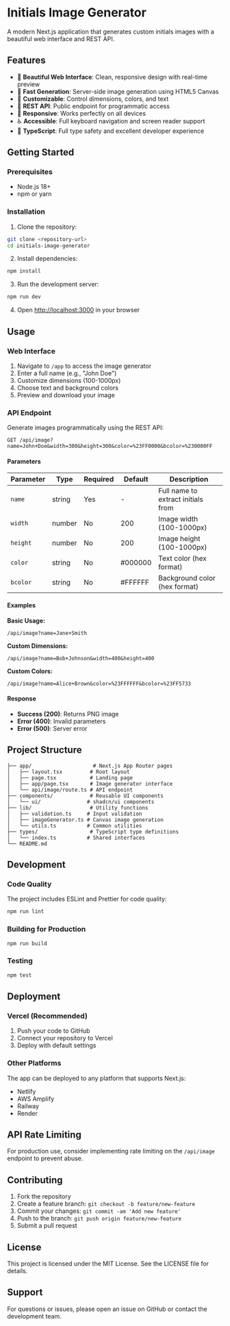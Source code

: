 # Initials Image Generator

A modern Next.js application that generates custom initials images with a beautiful web interface and REST API.

## Features

- 🎨 **Beautiful Web Interface**: Clean, responsive design with real-time preview
- 🚀 **Fast Generation**: Server-side image generation using HTML5 Canvas
- 🎯 **Customizable**: Control dimensions, colors, and text
- 🔗 **REST API**: Public endpoint for programmatic access
- 📱 **Responsive**: Works perfectly on all devices
- ♿ **Accessible**: Full keyboard navigation and screen reader support
- 🎪 **TypeScript**: Full type safety and excellent developer experience

## Getting Started

### Prerequisites

- Node.js 18+ 
- npm or yarn

### Installation

1. Clone the repository:
```bash
git clone <repository-url>
cd initials-image-generator
```

2. Install dependencies:
```bash
npm install
```

3. Run the development server:
```bash
npm run dev
```

4. Open [http://localhost:3000](http://localhost:3000) in your browser

## Usage

### Web Interface

1. Navigate to `/app` to access the image generator
2. Enter a full name (e.g., "John Doe")
3. Customize dimensions (100-1000px)
4. Choose text and background colors
5. Preview and download your image

### API Endpoint

Generate images programmatically using the REST API:

```
GET /api/image?name=John+Doe&width=300&height=300&color=%23FF0000&bcolor=%230000FF
```

#### Parameters

| Parameter | Type | Required | Default | Description |
|-----------|------|----------|---------|-------------|
| `name` | string | Yes | - | Full name to extract initials from |
| `width` | number | No | 200 | Image width (100-1000px) |
| `height` | number | No | 200 | Image height (100-1000px) |
| `color` | string | No | #000000 | Text color (hex format) |
| `bcolor` | string | No | #FFFFFF | Background color (hex format) |

#### Examples

**Basic Usage:**
```
/api/image?name=Jane+Smith
```

**Custom Dimensions:**
```
/api/image?name=Bob+Johnson&width=400&height=400
```

**Custom Colors:**
```
/api/image?name=Alice+Brown&color=%23FFFFFF&bcolor=%23FF5733
```

#### Response

- **Success (200)**: Returns PNG image
- **Error (400)**: Invalid parameters
- **Error (500)**: Server error

## Project Structure

```
├── app/                    # Next.js App Router pages
│   ├── layout.tsx         # Root layout
│   ├── page.tsx           # Landing page
│   ├── app/page.tsx       # Image generator interface
│   └── api/image/route.ts # API endpoint
├── components/            # Reusable UI components
│   └── ui/               # shadcn/ui components
├── lib/                   # Utility functions
│   ├── validation.ts     # Input validation
│   ├── imageGenerator.ts # Canvas image generation
│   └── utils.ts          # Common utilities
├── types/                 # TypeScript type definitions
│   └── index.ts          # Shared interfaces
└── README.md
```

## Development

### Code Quality

The project includes ESLint and Prettier for code quality:

```bash
npm run lint
```

### Building for Production

```bash
npm run build
```

### Testing

```bash
npm test
```

## Deployment

### Vercel (Recommended)

1. Push your code to GitHub
2. Connect your repository to Vercel
3. Deploy with default settings

### Other Platforms

The app can be deployed to any platform that supports Next.js:

- Netlify
- AWS Amplify
- Railway
- Render

## API Rate Limiting

For production use, consider implementing rate limiting on the `/api/image` endpoint to prevent abuse.

## Contributing

1. Fork the repository
2. Create a feature branch: `git checkout -b feature/new-feature`
3. Commit your changes: `git commit -am 'Add new feature'`
4. Push to the branch: `git push origin feature/new-feature`
5. Submit a pull request

## License

This project is licensed under the MIT License. See the LICENSE file for details.

## Support

For questions or issues, please open an issue on GitHub or contact the development team.